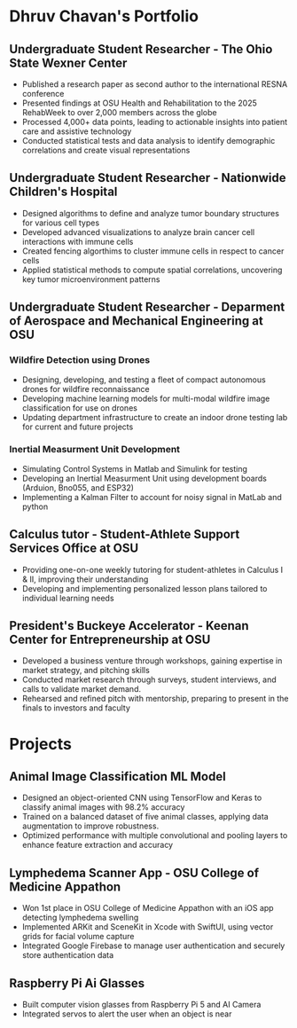 # Dhruv Chavan's Portfolio


## Undergraduate Student Researcher - The Ohio State Wexner Center
* Published a research paper as second author to the international RESNA conference
* Presented findings at OSU Health and Rehabilitation to the 2025 RehabWeek to over 2,000 members across the globe
* Processed 4,000+ data points, leading to actionable insights into patient care and assistive technology
* Conducted statistical tests and data analysis to identify demographic correlations and create visual representations


## Undergraduate Student Researcher - Nationwide Children's Hospital
* Designed algorithms to define and analyze tumor boundary structures for various cell types
* Developed advanced visualizations to analyze brain cancer cell interactions with immune cells
* Created fencing algorthims to cluster immune cells in respect to cancer cells
* Applied statistical methods to compute spatial correlations, uncovering key tumor microenvironment patterns


## Undergraduate Student Researcher - Deparment of Aerospace and Mechanical Engineering at OSU
### Wildfire Detection using Drones
* Designing, developing, and testing a fleet of compact autonomous drones for wildfire reconnaissance
* Developing machine learning models for multi-modal wildfire image classification for use on drones
* Updating department infrastructure to create an indoor drone testing lab for current and future projects
### Inertial Measurment Unit Development
* Simulating Control Systems in Matlab and Simulink for testing
* Developing an Inertial Measurment Unit using development boards (Arduion, Bno055, and ESP32)
* Implementing a Kalman Filter to account for noisy signal in MatLab and python


## Calculus tutor - Student-Athlete Support Services Office at OSU
* Providing one-on-one weekly tutoring for student-athletes in Calculus I & II, improving their understanding
* Developing and implementing personalized lesson plans tailored to individual learning needs

## President's Buckeye Accelerator	- Keenan Center for Entrepreneurship at OSU
* Developed a business venture through workshops, gaining expertise in market strategy, and pitching skills
* Conducted market research through surveys, student interviews, and calls to validate market demand.
* Rehearsed and refined pitch with mentorship, preparing to present in the finals to investors and faculty


# Projects
## Animal Image Classification ML Model
* Designed an object-oriented CNN using TensorFlow and Keras to classify animal images with 98.2% accuracy
* Trained on a balanced dataset of five animal classes, applying data augmentation to improve robustness.
* Optimized performance with multiple convolutional and pooling layers to enhance feature extraction and accuracy

## Lymphedema Scanner App - OSU College of Medicine Appathon
* Won 1st place in OSU College of Medicine Appathon with an iOS app detecting lymphedema swelling
* Implemented ARKit and SceneKit in Xcode with SwiftUI, using vector grids for facial volume capture
* Integrated Google Firebase to manage user authentication and securely store authentication data

## Raspberry Pi Ai Glasses
* Built computer vision glasses from Raspberry Pi 5 and AI Camera
* Integrated servos to alert the user when an object is near

